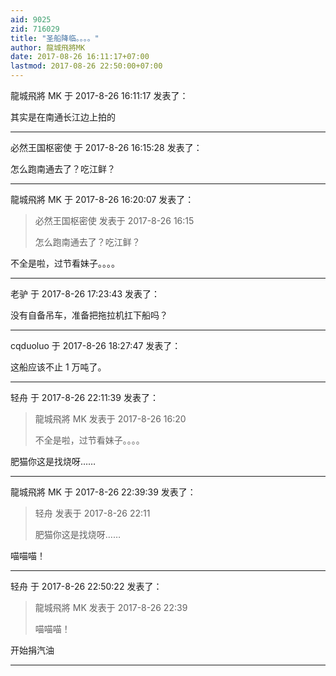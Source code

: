 ```yaml
---
aid: 9025
zid: 716029
title: "圣船降临。。。。"
author: 龍城飛將MK
date: 2017-08-26 16:11:17+07:00
lastmod: 2017-08-26 22:50:00+07:00
---
```


龍城飛將 MK 于 2017-8-26 16:11:17 发表了：

其实是在南通长江边上拍的

---

必然王国枢密使 于 2017-8-26 16:15:28 发表了：

怎么跑南通去了？吃江鲜？

---

龍城飛將 MK 于 2017-8-26 16:20:07 发表了：

> 必然王国枢密使 发表于 2017-8-26 16:15
>
> 怎么跑南通去了？吃江鲜？

不全是啦，过节看妹子。。。。

---

老驴 于 2017-8-26 17:23:43 发表了：

没有自备吊车，准备把拖拉机扛下船吗？

---

cqduoluo 于 2017-8-26 18:27:47 发表了：

这船应该不止 1 万吨了。

---

轻舟 于 2017-8-26 22:11:39 发表了：

> 龍城飛將 MK 发表于 2017-8-26 16:20
>
> 不全是啦，过节看妹子。。。。

肥猫你这是找烧呀……

---

龍城飛將 MK 于 2017-8-26 22:39:39 发表了：

> 轻舟 发表于 2017-8-26 22:11
>
> 肥猫你这是找烧呀……

喵喵喵！

---

轻舟 于 2017-8-26 22:50:22 发表了：

> 龍城飛將 MK 发表于 2017-8-26 22:39
>
> 喵喵喵！

开始捐汽油

---
